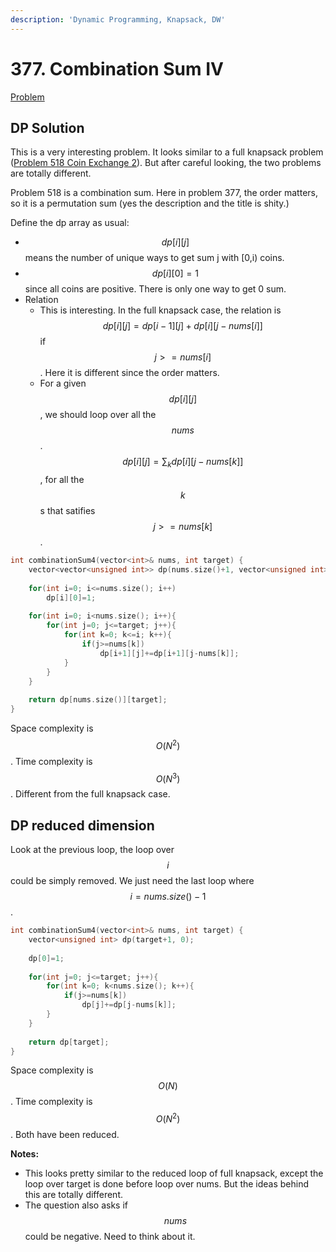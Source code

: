 ```yaml
---
description: 'Dynamic Programming, Knapsack, DW'
---
```


# 377. Combination Sum IV

[Problem](https://leetcode.com/problems/combination-sum-iv/)

## DP Solution

This is a very interesting problem. It looks similar to a full knapsack problem 
([Problem 518 Coin Exchange 2](https://leetcode.com/problems/coin-change-2/)). But after careful looking, 
the two problems are totally different.

Problem 518 is a combination sum. Here in problem 377, the order matters, so it is a permutation sum (yes 
the description and the title is shity.)  

Define the dp array as usual:
- $$dp[i][j]$$ means the number of unique ways to get sum j with [0,i) coins.
- $$dp[i][0]=1$$ since all coins are positive. There is only one way to get 0 sum.
- Relation
  - This is interesting. In the full knapsack case, the relation is $$dp[i][j]=dp[i-1][j]+dp[i][j-nums[i]]$$ 
  if $$j>=nums[i]$$. Here it is different since the order matters.
  - For a given $$dp[i][j]$$, we should loop over all the $$nums$$. $$dp[i][j]=\sum_k dp[i][j-nums[k]]$$, for 
  all the $$k$$s that satifies $$j>=nums[k]$$.

```cpp
int combinationSum4(vector<int>& nums, int target) {
    vector<vector<unsigned int>> dp(nums.size()+1, vector<unsigned int>(target+1, 0));
    
    for(int i=0; i<=nums.size(); i++)
        dp[i][0]=1;
    
    for(int i=0; i<nums.size(); i++){
        for(int j=0; j<=target; j++){
            for(int k=0; k<=i; k++){
                if(j>=nums[k])
                    dp[i+1][j]+=dp[i+1][j-nums[k]];
            }
        }
    }
    
    return dp[nums.size()][target];
}
```

Space complexity is $$O(N^2)$$. Time complexity is $$O(N^{3})$$. Different from the full knapsack case.

## DP reduced dimension

Look at the previous loop, the loop over $$i$$ could be simply removed. We just need the last loop where $$i=nums.size()-1$$.

```cpp
int combinationSum4(vector<int>& nums, int target) {
    vector<unsigned int> dp(target+1, 0);
    
    dp[0]=1;
    
    for(int j=0; j<=target; j++){
        for(int k=0; k<nums.size(); k++){
            if(j>=nums[k])
                dp[j]+=dp[j-nums[k]];
        }
    }
    
    return dp[target];
}
```

Space complexity is $$O(N)$$. Time complexity is $$O(N^{2})$$. Both have been reduced.

**Notes:**
- This looks pretty similar to the reduced loop of full knapsack, except the loop over target is done before loop over nums. 
But the ideas behind this are totally different.
- The question also asks if $$nums$$ could be negative. Need to think about it.

